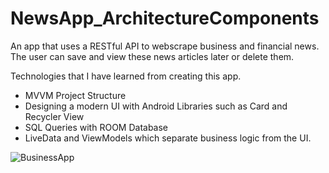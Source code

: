 # NewsApp_ArchitectureComponents

An app that uses a RESTful API to webscrape business and financial news. 
The user can save and view these news articles later or delete them. 

Technologies that I have learned from creating this app.

* MVVM Project Structure
* Designing a modern UI with Android Libraries such as Card and Recycler View
* SQL Queries with ROOM Database
* LiveData and ViewModels which separate business logic from the UI.

![BusinessApp](https://user-images.githubusercontent.com/25613143/128639517-590022a3-ca82-4b78-8626-0a563f0daa39.png)

